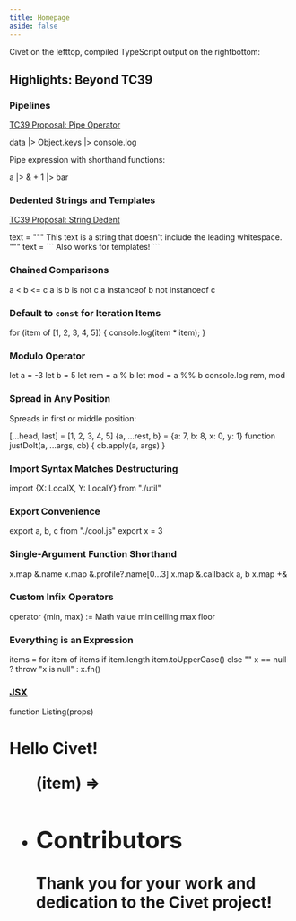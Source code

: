 ```yaml
---
title: Homepage
aside: false
---
```


<script setup>
  import Hero from './.vitepress/components/Hero.vue'
  import Contributors from './.vitepress/components/Contributors.vue'
  import Sponsors from './.vitepress/components/Sponsors.vue'
</script>

<Hero />

Civet on <span class="wide">the left</span><span class="narrow">top</span>,
compiled TypeScript output on
<span class="wide">the right</span><span class="narrow">bottom</span>:

## Highlights: Beyond TC39

### Pipelines

[TC39 Proposal: Pipe Operator](https://github.com/tc39/proposal-pipeline-operator)

<Playground>
data
  |> Object.keys
  |> console.log
</Playground>

Pipe expression with shorthand functions:

<Playground>
a |> & + 1 |> bar
</Playground>

### Dedented Strings and Templates

[TC39 Proposal: String Dedent](https://github.com/tc39/proposal-string-dedent)

<Playground>
text = """
  This text is a string that doesn't include the leading
  whitespace.
"""
</Playground>

<Playground>
text = ```
  Also works for
  templates!
```
</Playground>

### Chained Comparisons

<Playground>
a < b <= c
a is b is not c
a instanceof b not instanceof c
</Playground>

### Default to `const` for Iteration Items

<Playground>
for (item of [1, 2, 3, 4, 5]) {
  console.log(item * item);
}
</Playground>

### Modulo Operator

<Playground>
let a = -3
let b = 5
let rem = a % b
let mod = a %% b
console.log rem, mod
</Playground>

### Spread in Any Position

Spreads in first or middle position:

<Playground>
[...head, last] = [1, 2, 3, 4, 5]
</Playground>

<Playground>
{a, ...rest, b} = {a: 7, b: 8, x: 0, y: 1}
</Playground>

<Playground>
function justDoIt(a, ...args, cb) {
  cb.apply(a, args)
}
</Playground>

### Import Syntax Matches Destructuring

<Playground>
import {X: LocalX, Y: LocalY} from "./util"
</Playground>

### Export Convenience

<Playground>
export a, b, c from "./cool.js"
export x = 3
</Playground>

### Single-Argument Function Shorthand

<Playground>
x.map &.name
x.map &.profile?.name[0...3]
x.map &.callback a, b
x.map +&
</Playground>

### Custom Infix Operators

<Playground>
operator {min, max} := Math
value min ceiling max floor
</Playground>

### Everything is an Expression

<Playground>
items = for item of items
  if item.length
    item.toUpperCase()
  else
    "<empty>"
x == null ? throw "x is null" : x.fn()
</Playground>

### [JSX](/cheatsheet#jsx)

<Playground>
function Listing(props)
  <h1 #heading>Hello Civet!
  <ul .items>
    <For each=props.items>
      (item) =>
        <li .item {props.style}><Item {item}>
</Playground>

<Sponsors />

## Contributors

Thank you for your work and dedication to the Civet project!

<Contributors />
